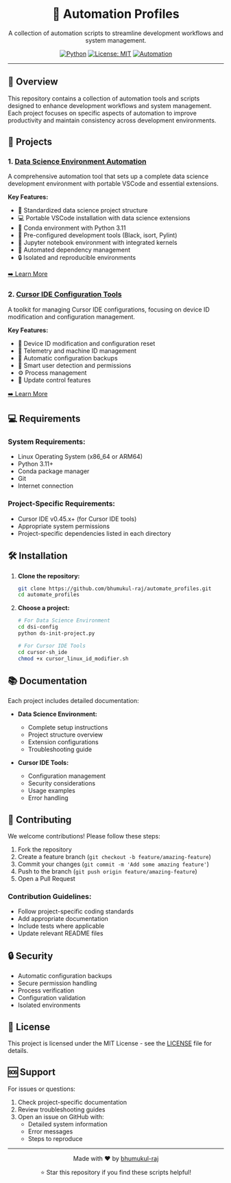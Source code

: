 <div align="center">

# 🤖 Automation Profiles

A collection of automation scripts to streamline development workflows and system management.

[![Python](https://img.shields.io/badge/python-3.11-blue.svg)](https://www.python.org/downloads/)
[![License: MIT](https://img.shields.io/badge/License-MIT-green.svg)](https://opensource.org/licenses/MIT)
[![Automation](https://img.shields.io/badge/Automation-Scripts-orange)](https://github.com/bhumukul-raj/automate_profiles)

</div>

---

## 🎯 Overview

This repository contains a collection of automation tools and scripts designed to enhance development workflows and system management. Each project focuses on specific aspects of automation to improve productivity and maintain consistency across development environments.

## 🚀 Projects

### 1. [Data Science Environment Automation](./dsi-config/)

A comprehensive automation tool that sets up a complete data science development environment with portable VSCode and essential extensions.

**Key Features:**
- 📁 Standardized data science project structure
- 💻 Portable VSCode installation with data science extensions
- 🐍 Conda environment with Python 3.11
- 🔧 Pre-configured development tools (Black, isort, Pylint)
- 📓 Jupyter notebook environment with integrated kernels
- 🎯 Automated dependency management
- 🔒 Isolated and reproducible environments

[➡️ Learn More](./dsi-config/README.md)

### 2. [Cursor IDE Configuration Tools](./cursor-sh_ide/)

A toolkit for managing Cursor IDE configurations, focusing on device ID modification and configuration management.

**Key Features:**
- 🔄 Device ID modification and configuration reset
- 🔐 Telemetry and machine ID management
- 💾 Automatic configuration backups
- 👤 Smart user detection and permissions
- ⚙️ Process management
- 🔄 Update control features

[➡️ Learn More](./cursor-sh_ide/README.md)

## 💻 Requirements

### System Requirements:
- Linux Operating System (x86_64 or ARM64)
- Python 3.11+
- Conda package manager
- Git
- Internet connection

### Project-Specific Requirements:
- Cursor IDE v0.45.x+ (for Cursor IDE tools)
- Appropriate system permissions
- Project-specific dependencies listed in each directory

## 🛠️ Installation

1. **Clone the repository:**
   ```bash
   git clone https://github.com/bhumukul-raj/automate_profiles.git
   cd automate_profiles
   ```

2. **Choose a project:**
   ```bash
   # For Data Science Environment
   cd dsi-config
   python ds-init-project.py

   # For Cursor IDE Tools
   cd cursor-sh_ide
   chmod +x cursor_linux_id_modifier.sh
   ```

## 📚 Documentation

Each project includes detailed documentation:

- **Data Science Environment:**
  - Complete setup instructions
  - Project structure overview
  - Extension configurations
  - Troubleshooting guide

- **Cursor IDE Tools:**
  - Configuration management
  - Security considerations
  - Usage examples
  - Error handling

## 🤝 Contributing

We welcome contributions! Please follow these steps:

1. Fork the repository
2. Create a feature branch (`git checkout -b feature/amazing-feature`)
3. Commit your changes (`git commit -m 'Add some amazing feature'`)
4. Push to the branch (`git push origin feature/amazing-feature`)
5. Open a Pull Request

### Contribution Guidelines:
- Follow project-specific coding standards
- Add appropriate documentation
- Include tests where applicable
- Update relevant README files

## 🔒 Security

- Automatic configuration backups
- Secure permission handling
- Process verification
- Configuration validation
- Isolated environments

## 📝 License

This project is licensed under the MIT License - see the [LICENSE](LICENSE) file for details.

## 🆘 Support

For issues or questions:
1. Check project-specific documentation
2. Review troubleshooting guides
3. Open an issue on GitHub with:
   - Detailed system information
   - Error messages
   - Steps to reproduce

---

<div align="center">

Made with ❤️ by [bhumukul-raj](https://github.com/bhumukul-raj)

⭐ Star this repository if you find these scripts helpful!

</div>